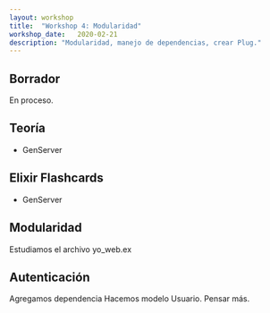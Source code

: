 ```yaml
---
layout: workshop
title:  "Workshop 4: Modularidad"
workshop_date:   2020-02-21
description: "Modularidad, manejo de dependencias, crear Plug."
---
```


## Borrador
En proceso.

## Teoría
* GenServer

## Elixir Flashcards
* GenServer

## Modularidad
Estudiamos el archivo yo_web.ex

## Autenticación
Agregamos dependencia
Hacemos modelo Usuario.
Pensar más.